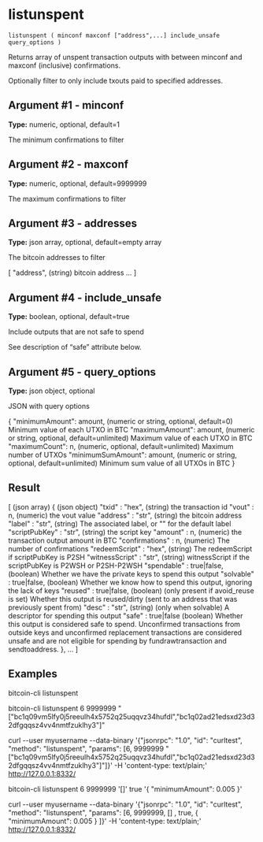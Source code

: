 # listunspent

`listunspent ( minconf maxconf ["address",...] include_unsafe query_options )`

Returns array of unspent transaction outputs with between minconf and maxconf (inclusive) confirmations.

Optionally filter to only include txouts paid to specified addresses.

## Argument #1 - minconf

**Type:** numeric, optional, default=1

The minimum confirmations to filter

## Argument #2 - maxconf

**Type:** numeric, optional, default=9999999

The maximum confirmations to filter

## Argument #3 - addresses

**Type:** json array, optional, default=empty array

The bitcoin addresses to filter

[
  "address",                     (string) bitcoin address
  ...
]

## Argument #4 - include\_unsafe

**Type:** boolean, optional, default=true

Include outputs that are not safe to spend

See description of “safe” attribute below.

## Argument #5 - query\_options

**Type:** json object, optional

JSON with query options

{
  "minimumAmount": amount,       (numeric or string, optional, default=0) Minimum value of each UTXO in BTC
  "maximumAmount": amount,       (numeric or string, optional, default=unlimited) Maximum value of each UTXO in BTC
  "maximumCount": n,             (numeric, optional, default=unlimited) Maximum number of UTXOs
  "minimumSumAmount": amount,    (numeric or string, optional, default=unlimited) Minimum sum value of all UTXOs in BTC
}

## Result

[                                (json array)
  {                              (json object)
    "txid" : "hex",              (string) the transaction id
    "vout" : n,                  (numeric) the vout value
    "address" : "str",           (string) the bitcoin address
    "label" : "str",             (string) The associated label, or "" for the default label
    "scriptPubKey" : "str",      (string) the script key
    "amount" : n,                (numeric) the transaction output amount in BTC
    "confirmations" : n,         (numeric) The number of confirmations
    "redeemScript" : "hex",      (string) The redeemScript if scriptPubKey is P2SH
    "witnessScript" : "str",     (string) witnessScript if the scriptPubKey is P2WSH or P2SH-P2WSH
    "spendable" : true|false,    (boolean) Whether we have the private keys to spend this output
    "solvable" : true|false,     (boolean) Whether we know how to spend this output, ignoring the lack of keys
    "reused" : true|false,       (boolean) (only present if avoid_reuse is set) Whether this output is reused/dirty (sent to an address that was previously spent from)
    "desc" : "str",              (string) (only when solvable) A descriptor for spending this output
    "safe" : true|false          (boolean) Whether this output is considered safe to spend. Unconfirmed transactions
                                 from outside keys and unconfirmed replacement transactions are considered unsafe
                                 and are not eligible for spending by fundrawtransaction and sendtoaddress.
  },
  ...
]

## Examples

bitcoin-cli listunspent

bitcoin-cli listunspent 6 9999999 "[\"bc1q09vm5lfy0j5reeulh4x5752q25uqqvz34hufdl\",\"bc1q02ad21edsxd23d32dfgqqsz4vv4nmtfzuklhy3\"]"

curl --user myusername --data-binary '{"jsonrpc": "1.0", "id": "curltest", "method": "listunspent", "params": [6, 9999999 "[\"bc1q09vm5lfy0j5reeulh4x5752q25uqqvz34hufdl\",\"bc1q02ad21edsxd23d32dfgqqsz4vv4nmtfzuklhy3\"]"]}' -H 'content-type: text/plain;' http://127.0.0.1:8332/

bitcoin-cli listunspent 6 9999999 '[]' true '{ "minimumAmount": 0.005 }'

curl --user myusername --data-binary '{"jsonrpc": "1.0", "id": "curltest", "method": "listunspent", "params": [6, 9999999, [] , true, { "minimumAmount": 0.005 } ]}' -H 'content-type: text/plain;' http://127.0.0.1:8332/
